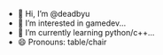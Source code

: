 - 👋 Hi, I’m @deadbyu
- 👀 I’m interested in gamedev...
- 🌱 I’m currently learning python/c++...
- 😄 Pronouns: table/chair

<!---
deadbyu/deadbyu is a ✨ special ✨ repository because its `README.md` (this file) appears on your GitHub profile.
You can click the Preview link to take a look at your changes.
--->
